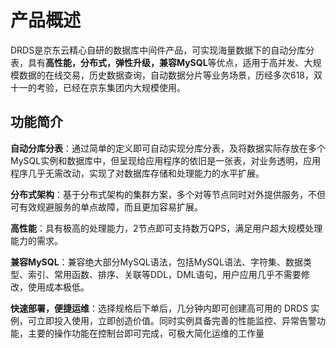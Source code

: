 # 产品概述

DRDS是京东云精心自研的数据库中间件产品，可实现海量数据下的自动分库分表，具有**高性能，分布式，弹性升级，兼容MySQL**等优点，适用于高并发、大规模数据的在线交易，历史数据查询，自动数据分片等业务场景，历经多次618，双十一的考验，已经在京东集团内大规模使用。

## 功能简介
**自动分库分表**：通过简单的定义即可自动实现分库分表，及将数据实际存放在多个MySQL实例和数据库中，但呈现给应用程序的依旧是一张表，对业务透明，应用程序几乎无需改动，实现了对数据库存储和处理能力的水平扩展。

**分布式架构**：基于分布式架构的集群方案，多个对等节点同时对外提供服务，不但可有效规避服务的单点故障，而且更加容易扩展。

**高性能**：具有极高的处理能力，2节点即可支持数万QPS，满足用户超大规模处理能力的需求。

**兼容MySQL**：兼容绝大部分MySQL语法，包括MySQL语法、字符集、数据类型、索引、常用函数、排序、关联等DDL，DML语句，用户应用几乎不需要修改，使用成本极低。

**快速部署，便捷运维**：选择规格后下单后，几分钟内即可创建高可用的 DRDS 实例，可立即投入使用，立即创造价值。同时实例具备完善的性能监控、异常告警功能，主要的操作功能在控制台即可完成，可极大简化运维的工作量
